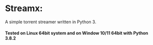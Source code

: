 # Streamx:

A simple torrent streamer written in Python 3.

#### Tested on Linux 64bit system and on Window 10/11 64bit with Python 3.8.2

